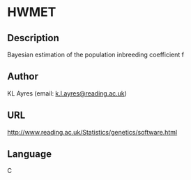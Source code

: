 # HWMET

## Description
Bayesian estimation of the population inbreeding coefficient f

## Author
KL Ayres (email: k.l.ayres@reading.ac.uk)

## URL
http://www.reading.ac.uk/Statistics/genetics/software.html

## Language
C